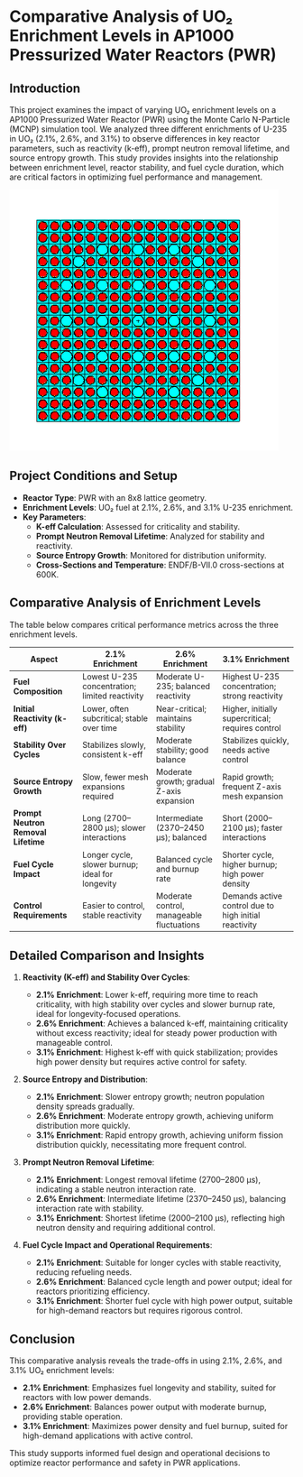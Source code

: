 # Comparative Analysis of UO₂ Enrichment Levels in AP1000 Pressurized Water Reactors (PWR)

## Introduction
This project examines the impact of varying UO₂ enrichment levels on a AP1000 Pressurized Water Reactor (PWR) using the Monte Carlo N-Particle (MCNP) simulation tool. We analyzed three different enrichments of U-235 in UO₂ (2.1%, 2.6%, and 3.1%) to observe differences in key reactor parameters, such as reactivity (k-eff), prompt neutron removal lifetime, and source entropy growth. This study provides insights into the relationship between enrichment level, reactor stability, and fuel cycle duration, which are critical factors in optimizing fuel performance and management.

![Geometry layout of AP1000 PWR assembly using MCNP-v6.0.0.](AP1000.png)

## Project Conditions and Setup
- **Reactor Type**: PWR with an 8x8 lattice geometry.
- **Enrichment Levels**: UO₂ fuel at 2.1%, 2.6%, and 3.1% U-235 enrichment.
- **Key Parameters**:
  - **K-eff Calculation**: Assessed for criticality and stability.
  - **Prompt Neutron Removal Lifetime**: Analyzed for stability and reactivity.
  - **Source Entropy Growth**: Monitored for distribution uniformity.
  - **Cross-Sections and Temperature**: ENDF/B-VII.0 cross-sections at 600K.

## Comparative Analysis of Enrichment Levels

The table below compares critical performance metrics across the three enrichment levels.

| **Aspect**                     | **2.1% Enrichment**                                          | **2.6% Enrichment**                                     | **3.1% Enrichment**                                      |
|--------------------------------|--------------------------------------------------------------|---------------------------------------------------------|----------------------------------------------------------|
| **Fuel Composition**           | Lowest U-235 concentration; limited reactivity               | Moderate U-235; balanced reactivity                     | Highest U-235 concentration; strong reactivity           |
| **Initial Reactivity (k-eff)** | Lower, often subcritical; stable over time                   | Near-critical; maintains stability                      | Higher, initially supercritical; requires control        |
| **Stability Over Cycles**      | Stabilizes slowly, consistent k-eff                          | Moderate stability; good balance                        | Stabilizes quickly, needs active control                 |
| **Source Entropy Growth**      | Slow, fewer mesh expansions required                        | Moderate growth; gradual Z-axis expansion               | Rapid growth; frequent Z-axis mesh expansion             |
| **Prompt Neutron Removal Lifetime** | Long (2700–2800 μs); slower interactions            | Intermediate (2370–2450 μs); balanced                  | Short (2000–2100 μs); faster interactions                |
| **Fuel Cycle Impact**          | Longer cycle, slower burnup; ideal for longevity             | Balanced cycle and burnup rate                          | Shorter cycle, higher burnup; high power density         |
| **Control Requirements**       | Easier to control, stable reactivity                         | Moderate control, manageable fluctuations               | Demands active control due to high initial reactivity    |

## Detailed Comparison and Insights

1. **Reactivity (K-eff) and Stability Over Cycles**:
   - **2.1% Enrichment**: Lower k-eff, requiring more time to reach criticality, with high stability over cycles and slower burnup rate, ideal for longevity-focused operations.
   - **2.6% Enrichment**: Achieves a balanced k-eff, maintaining criticality without excess reactivity; ideal for steady power production with manageable control.
   - **3.1% Enrichment**: Highest k-eff with quick stabilization; provides high power density but requires active control for safety.

2. **Source Entropy and Distribution**:
   - **2.1% Enrichment**: Slower entropy growth; neutron population density spreads gradually.
   - **2.6% Enrichment**: Moderate entropy growth, achieving uniform distribution more quickly.
   - **3.1% Enrichment**: Rapid entropy growth, achieving uniform fission distribution quickly, necessitating more frequent control.

3. **Prompt Neutron Removal Lifetime**:
   - **2.1% Enrichment**: Longest removal lifetime (2700–2800 μs), indicating a stable neutron interaction rate.
   - **2.6% Enrichment**: Intermediate lifetime (2370–2450 μs), balancing interaction rate with stability.
   - **3.1% Enrichment**: Shortest lifetime (2000–2100 μs), reflecting high neutron density and requiring additional control.

4. **Fuel Cycle Impact and Operational Requirements**:
   - **2.1% Enrichment**: Suitable for longer cycles with stable reactivity, reducing refueling needs.
   - **2.6% Enrichment**: Balanced cycle length and power output; ideal for reactors prioritizing efficiency.
   - **3.1% Enrichment**: Shorter fuel cycle with high power output, suitable for high-demand reactors but requires rigorous control.

## Conclusion
This comparative analysis reveals the trade-offs in using 2.1%, 2.6%, and 3.1% UO₂ enrichment levels:
- **2.1% Enrichment**: Emphasizes fuel longevity and stability, suited for reactors with low power demands.
- **2.6% Enrichment**: Balances power output with moderate burnup, providing stable operation.
- **3.1% Enrichment**: Maximizes power density and fuel burnup, suited for high-demand applications with active control.

This study supports informed fuel design and operational decisions to optimize reactor performance and safety in PWR applications.
